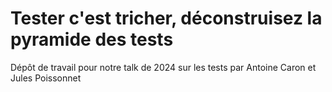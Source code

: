 # Tester c'est tricher, déconstruisez la pyramide des tests

Dépôt de travail pour notre talk de 2024 sur les tests par Antoine Caron et Jules Poissonnet
